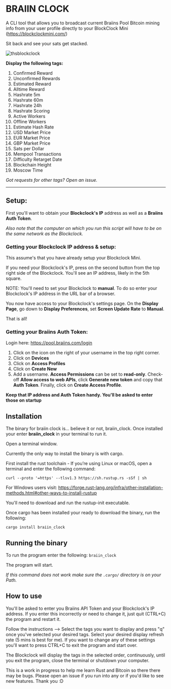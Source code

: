 # BRAIIN CLOCK

A CLI tool that allows you to broadcast current Braiins Pool Bitcoin mining info from your user profile directly to your BlockClock Mini (https://blockclockmini.com/)

Sit back and see your sats get stacked.

![thsblockclock](https://user-images.githubusercontent.com/55212954/158614788-8b850940-fb42-4c6b-ae84-7055e81db1b9.jpg)

**Display the following tags:**

1. Confirmed Reward
2. Unconfirmed Rewards
3. Estimated Reward
4. Alltime Reward
5. Hashrate 5m
6. Hashrate 60m
7. Hashrate 24h
8. Hashrate Scoring
9. Active Workers
10. Offline Workers
11. Estimate Hash Rate
12. USD Market Price
13. EUR Market Price
14. GBP Market Price
15. Sats per Dollar
16. Mempool Transactions
17. Difficulty Retarget Date
18. Blockchain Height
19. Moscow Time

*Got requests for other tags? Open an issue.*

----------------------

## Setup:

First you'll want to obtain your **Blockclock's IP** address as well as a **Braiins Auth Token**.

*Also note that the computer on which you run this script will have to be on the same network as the Blockclock.*

### Getting your Blockclock IP address & setup:

This assume's that you have already setup your Blockclock Mini. 

If you need your Blockclock's IP, press on the second button from the top right side of the Blockclock. You'll see an IP address, likely in the 5th square.

NOTE: You'll need to set your Blockclock to **manual**. To do so enter your Blockclock's IP address in the URL bar of a browser.

You now have access to your Blockclock's settings page. On the **Display Page**, go down to **Display Preferences**, set **Screen Update Rate** to **Manual**.

That is all! 

### Getting your Braiins Auth Token:

Login here:
https://pool.braiins.com/login

1. Click on the icon on the right of your username in the top right corner.
2. Click on **Devices**
3. Click on **Access Profiles**
4. Click on **Create New**
5. Add a username. **Access Permissions** can be set to **read-only**. 
   Check-off **Allow access to web APIs**, click **Generate new token** and copy that **Auth Token**. 
   Finally, click on **Create Access Profile**.

**Keep that IP address and Auth Token handy. You'll be asked to enter those on startup**

## Installation

The binary for braiin clock is... believe it or not, braiin_clock. 
Once installed your enter **braiin_clock** in your terminal to run it. 

Open a terminal window. 

Currently the only way to install the binary is with cargo. 

First install the rust toolchain - If you’re using Linux or macOS, open a terminal and enter the following command:

```curl --proto '=https' --tlsv1.3 https://sh.rustup.rs -sSf | sh``` 

For Windows users visit: https://forge.rust-lang.org/infra/other-installation-methods.html#other-ways-to-install-rustup

You'll need to download and run the rustup-init executable. 

Once cargo has been installed your ready to download the binary, run the following: 

```cargo install braiin_clock```

## Running the binary

To run the program enter the following: ```braiin_clock```

The program will start. 

*If this command does not work make sure the ```.cargo/``` directory is on your Path.*

## How to use

You'll be asked to enter you Braiins API Token and your Blockclock's IP address.
If you enter this incorrectly or need to change it, just quit (CTRL+C) the program and restart it.

Follow the instructions --> Select the tags you want to display and press "q" once you've selected your desired tags. Select your desired display refresh rate (5 mins is best for me).
If you want to change any of these settings you'll want to press CTRL+C to exit the program and start over.

The Blockclock will display the tags in the selected order, continuously, until you exit the program, close the terminal or shutdown your computer. 

This is a work in progress to help me learn Rust and Bitcoin so there there may be bugs. Please open an issue if you run into any or if you'd like to see new features. Thank you :D 
